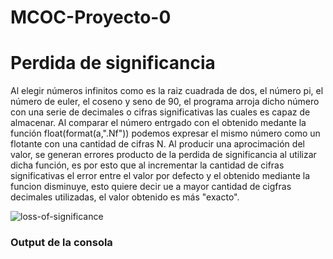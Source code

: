 # MCOC-Proyecto-0

Perdida de significancia
==============
Al elegir números infinitos como es la raiz cuadrada de dos, el número pi, el número de euler, el coseno y seno de 90, el programa arroja dicho número con una serie de decimales o cifras significativas las cuales es capaz de almacenar. Al comparar el número entrgado con el obtenido medante la función float(format(a,".Nf")) podemos expresar el mismo número como un flotante con una cantidad de cifras N. Al producir una aprocimación del valor, se generan errores producto de la perdida de significancia al utilizar dicha función, es por esto que al incrementar la cantidad de cifras significativas el error entre el valor por defecto y el obtenido mediante la funcion disminuye, esto quiere decir ue a mayor cantidad de cigfras decimales utilizadas, el valor obtenido es más "exacto".

![loss-of-significance](https://user-images.githubusercontent.com/53490100/62435960-0bfaff00-b70c-11e9-8757-a97084216529.PNG)

### Output de la consola

